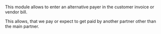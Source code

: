 This module allows to enter an alternative payer in the customer invoice
or vendor bill.

This allows, that we pay or expect to get paid by another partner other
than the main partner.
